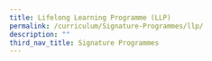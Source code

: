 ```yaml
---
title: Lifelong Learning Programme (LLP)
permalink: /curriculum/Signature-Programmes/llp/
description: ""
third_nav_title: Signature Programmes
---
```

